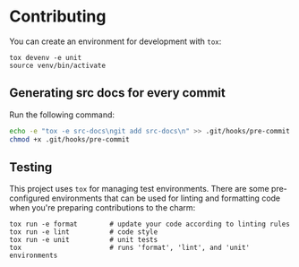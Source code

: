 # Contributing

You can create an environment for development with `tox`:

```shell
tox devenv -e unit
source venv/bin/activate
```

## Generating src docs for every commit

Run the following command:

```bash
echo -e "tox -e src-docs\ngit add src-docs\n" >> .git/hooks/pre-commit
chmod +x .git/hooks/pre-commit
```

## Testing

This project uses `tox` for managing test environments. There are some pre-configured environments
that can be used for linting and formatting code when you're preparing contributions to the charm:

```shell
tox run -e format        # update your code according to linting rules
tox run -e lint          # code style
tox run -e unit          # unit tests
tox                      # runs 'format', 'lint', and 'unit' environments
```


<!-- You may want to include any contribution/style guidelines in this document>
